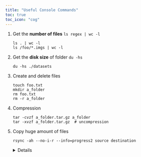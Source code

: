 ```yaml
---
title: "Useful Console Commands"
toc: true
toc_icon: "cog" 
---
```


1. Get the **number of files** ``ls regex | wc -l``

   ```shell
   ls . | wc -l
   ls /foo/*.imgs | wc -l
   ```
  
2. Get the **disk size** of folder ``du -hs``

   ```shell
   du -hs ./datasets
   ```
3. Create and delete files

   ```shell
   touch foo.txt
   mkdir a_folder
   rm foo.txt
   rm -r a_folder
   ```
4. Compression

   ```shell
   tar -cvzf a_folder.tar.gz a_folder
   tar -xvzf a_folder.tar.gz  # uncompression
   ```
5. Copy huge amount of files

   ```shell
   rsync -ah --no-i-r --info=progress2 source destination
   ```
   <details>
   
   ``-a``: keep file information, including owners, permissions, etc. \
   ``-h``: make output human-readable. \
   ``--no-i-r``: scan files before copying, rather than at the same time. Faster when lots of files. \
   ``--info=progress2``: display a progress bar. \
   ``--dry-run``: perform a trial run that doesn’t make any changes (and produces mostly the same output as a real run). \
   ``source`` and ``destination``: the source file/folder and destination folder. \
   ``source/``: If a trailing slash added, the **content** in ``source`` will be copied into the ``destination``. So if ``destination`` doesn't exist or is empty, this works like a combination of copy and rename.
   
   </details>
